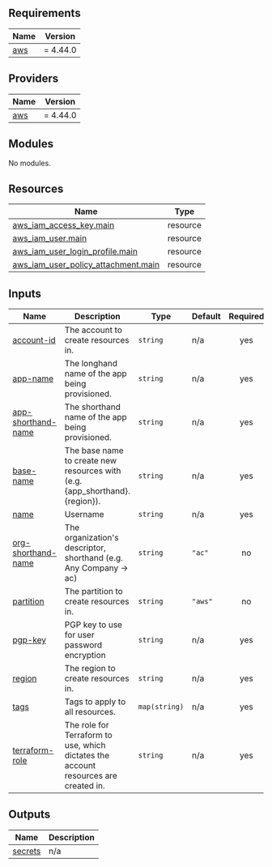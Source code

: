 ## Requirements

| Name | Version |
|------|---------|
| <a name="requirement_aws"></a> [aws](#requirement\_aws) | = 4.44.0 |

## Providers

| Name | Version |
|------|---------|
| <a name="provider_aws"></a> [aws](#provider\_aws) | = 4.44.0 |

## Modules

No modules.

## Resources

| Name | Type |
|------|------|
| [aws_iam_access_key.main](https://registry.terraform.io/providers/hashicorp/aws/4.44.0/docs/resources/iam_access_key) | resource |
| [aws_iam_user.main](https://registry.terraform.io/providers/hashicorp/aws/4.44.0/docs/resources/iam_user) | resource |
| [aws_iam_user_login_profile.main](https://registry.terraform.io/providers/hashicorp/aws/4.44.0/docs/resources/iam_user_login_profile) | resource |
| [aws_iam_user_policy_attachment.main](https://registry.terraform.io/providers/hashicorp/aws/4.44.0/docs/resources/iam_user_policy_attachment) | resource |

## Inputs

| Name | Description | Type | Default | Required |
|------|-------------|------|---------|:--------:|
| <a name="input_account-id"></a> [account-id](#input\_account-id) | The account to create resources in. | `string` | n/a | yes |
| <a name="input_app-name"></a> [app-name](#input\_app-name) | The longhand name of the app being provisioned. | `string` | n/a | yes |
| <a name="input_app-shorthand-name"></a> [app-shorthand-name](#input\_app-shorthand-name) | The shorthand name of the app being provisioned. | `string` | n/a | yes |
| <a name="input_base-name"></a> [base-name](#input\_base-name) | The base name to create new resources with (e.g. {app\_shorthand}.{region}). | `string` | n/a | yes |
| <a name="input_name"></a> [name](#input\_name) | Username | `string` | n/a | yes |
| <a name="input_org-shorthand-name"></a> [org-shorthand-name](#input\_org-shorthand-name) | The organization's descriptor, shorthand (e.g. Any Company -> ac) | `string` | `"ac"` | no |
| <a name="input_partition"></a> [partition](#input\_partition) | The partition to create resources in. | `string` | `"aws"` | no |
| <a name="input_pgp-key"></a> [pgp-key](#input\_pgp-key) | PGP key to use for user password encryption | `string` | n/a | yes |
| <a name="input_region"></a> [region](#input\_region) | The region to create resources in. | `string` | n/a | yes |
| <a name="input_tags"></a> [tags](#input\_tags) | Tags to apply to all resources. | `map(string)` | n/a | yes |
| <a name="input_terraform-role"></a> [terraform-role](#input\_terraform-role) | The role for Terraform to use, which dictates the account resources are created in. | `string` | n/a | yes |

## Outputs

| Name | Description |
|------|-------------|
| <a name="output_secrets"></a> [secrets](#output\_secrets) | n/a |
